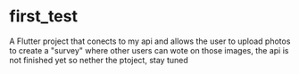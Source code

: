 # first_test

A Flutter project that conects to my api and allows the user to upload photos to create a "survey" where other users can wote on those images, the api is not finished yet so nether the ptoject, stay tuned






